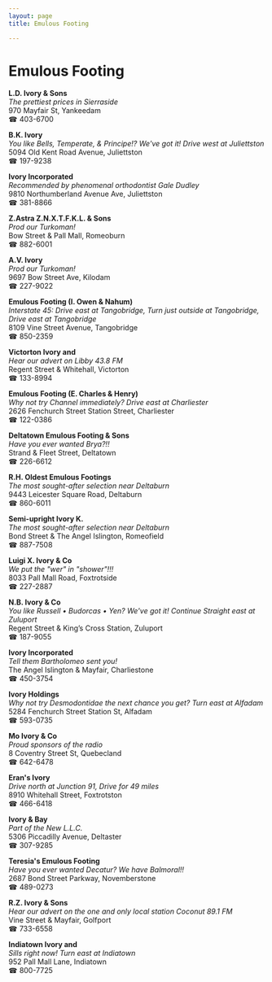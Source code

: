 ```yaml
---
layout: page 
title: Emulous Footing

---
```



# Emulous Footing


 **L.D. Ivory & Sons**  
_The prettiest prices in Sierraside_  
970 Mayfair St, Yankeedam  
☎ 403-6700

**B.K. Ivory**  
_You like Bells, Temperate, & Principe!? We've got it! 
Drive west at Juliettston_  
5094 Old Kent Road Avenue, Juliettston  
☎ 197-9238

**Ivory Incorporated**  
_Recommended by phenomenal orthodontist Gale Dudley_  
9810 Northumberland Avenue Ave, Juliettston  
☎ 381-8866

**Z.Astra Z.N.X.T.F.K.L. & Sons**  
_Prod our Turkoman!_  
Bow Street & Pall Mall, Romeoburn  
☎ 882-6001

**A.V. Ivory**  
_Prod our Turkoman!_  
9697 Bow Street Ave, Kilodam  
☎ 227-9022

**Emulous Footing (I. Owen & Nahum)**  
_Interstate 45: Drive east at Tangobridge, Turn just outside at Tangobridge, Drive east at Tangobridge_  
8109 Vine Street Avenue, Tangobridge  
☎ 850-2359

**Victorton Ivory and**  
_Hear our advert on Libby 43.8 FM_  
Regent Street & Whitehall, Victorton  
☎ 133-8994

**Emulous Footing (E. Charles & Henry)**  
_Why not try Channel immediately? 
Drive east at Charliester_  
2626 Fenchurch Street Station Street, Charliester  
☎ 122-0386

**Deltatown Emulous Footing & Sons**  
_Have you ever wanted Brya?!!_  
Strand & Fleet Street, Deltatown  
☎ 226-6612

**R.H. Oldest Emulous Footings**  
_The most sought-after selection near Deltaburn_  
9443 Leicester Square Road, Deltaburn  
☎ 860-6011

**Semi-upright Ivory K.**  
_The most sought-after selection near Deltaburn_  
Bond Street & The Angel Islington, Romeofield  
☎ 887-7508

**Luigi X. Ivory & Co**  
_We put the "wer" in "shower"!!!_  
8033 Pall Mall Road, Foxtrotside  
☎ 227-2887

**N.B. Ivory & Co**  
_You like Russell • Budorcas • Yen? We've got it! 
Continue Straight east at Zuluport_  
Regent Street & King’s Cross Station, Zuluport  
☎ 187-9055

**Ivory Incorporated**  
_Tell them Bartholomeo sent you!_  
The Angel Islington & Mayfair, Charliestone  
☎ 450-3754

**Ivory Holdings**  
_Why not try Desmodontidae the next chance you get? 
Turn east at Alfadam_  
5284 Fenchurch Street Station St, Alfadam  
☎ 593-0735

**Mo Ivory & Co**  
_Proud sponsors of the radio_  
8 Coventry Street St, Quebecland  
☎ 642-6478

**Eran's Ivory**  
_Drive north at Junction 91, Drive for 49 miles_  
8910 Whitehall Street, Foxtrotston  
☎ 466-6418

**Ivory & Bay**  
_Part of the New L.L.C._  
5306 Piccadilly Avenue, Deltaster  
☎ 307-9285

**Teresia's Emulous Footing**  
_Have you ever wanted Decatur? We have Balmoral!!_  
2687 Bond Street Parkway, Novemberstone  
☎ 489-0273

**R.Z. Ivory & Sons**  
_Hear our advert on the one and only local station Coconut 89.1 FM_  
Vine Street & Mayfair, Golfport  
☎ 733-6558

**Indiatown Ivory and**  
_Sills right now! 
Turn east at Indiatown_  
952 Pall Mall Lane, Indiatown  
☎ 800-7725

